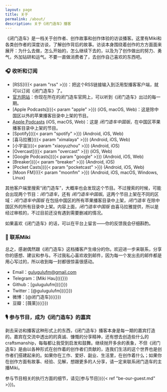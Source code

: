 ```yaml
---
layout: page
title: 关于
permalink: /about/
description: 关于《闭门造车》播客
---
```


《闭门造车》是一档关于创作者、创作故事和创作体验的访谈播客。这里有Miki和各类创作者的深度访谈，了解创作背后的故事。访谈本身围绕着创作的方方面面来展开：为什么去做，怎么开始的，怎么继续下去的，以及为了创作做出的努力、勇气，外加钻研和运气。不要一直做消费者了，去创作自己喜欢的东西吧。

### 🎧 收听和订阅
- [RSS]({{< param "rss" >}})：把这个RSS链接输入到泛用型播客客户端，就可以订阅《闭门造车》了。
- [官方网站](gulugulufm.github.com)：你现在所在的闭门造车官网上，可以听到《闭门造车》出过的每一期。
- [Apple Podcasts]({{< param "apple" >}}) (iOS, macOS, Web)：这是除中国区以外的苹果播客目录中上架的节目。
- [Apple Podcasts](https://podcasts.apple.com/us/podcast/%E9%97%AD%E9%97%A8%E9%80%A0%E8%BD%A6-%E4%B8%AD%E5%9B%BD%E7%89%88/id1525544698) (iOS, macOS, Web)：这是 _闭门造车中国版_，在中国区苹果播客目录中上架的节目。
- [Spotify]({{< param "spotify" >}}) (Android, iOS, Web)
- [喜马拉雅]({{< param "ximalaya" >}}) (Android, iOS, Web)
- [小宇宙]({{< param "xiaoyuzhou" >}}) (Android, iOS)
- [Overcast]({{< param "overcast" >}}) (iOS, Web)
- [Google Podcasts]({{< param "google" >}}) (Android, iOS, Web)
- [Breaker]({{< param "breaker" >}}) (Android, iOS)
- [Pocket Casts]({{< param "pocketcast" >}}) (Android, iOS, Web)
- [Moon FM]({{< param "moonfm" >}}) (Android, iOS, macOS, Windows, Linux)

其他客户端里搜索“闭门造车”，大概率也会发现这个节目。不过搜索的时候，可能会出现两个节目：_闭门造车_，还有 _闭门造车中国版_。这两个节目上架在不同的区域：_闭门造车中国版_ 在包括中国区的所有苹果播客目录中上架，_闭门造车_ 在除中国区外的所有目录中上架。内容上面，_闭门造车中国版_ 由喜马拉雅提供，所以是经过审核的，不过目前还没有遇到需要删减的情况。

如果喜欢《闭门造车》的话，可以在平台上留言——你的反馈我会仔细斟酌。

### 👋 联系Miki

总之，感谢偶然跟《闭门造车》这档播客产生缘分的你。欢迎进一步来联系，分享你的感想、建议和参与。不过我私心喜欢收到邮件，因为每一个发出去的邮件都是用心写过的，所以收到每一封都很惊喜很感动。

- Email：[gulugulufm@gmail.com](mailto:gulugulufm@gmail.com)
- Telegram：[Miki Hau]({{<param telegram>}})
- Github：[gulugulufm]({{<param github>}})
- Twitter：[@gulugulufm]({{<param twitter>}})
- 微博：[@闭门造车]({{<param weibo>}})
- 豆瓣：[薇莱]({{<param douban>}})

### 🎙️ 参与节目，成为《闭门造车》的嘉宾
剥去采访和播客这种形式上的东西，《闭门造车》播客本身是每一期的嘉宾打造的。嘉宾在交流中透出的的真诚、慷慨的分享精神，还有想去创造些什么的craftsmanship，每每都让我受到启发和鼓舞。继续抛开多余的表象，不但《闭门造车》是由以各种形式在创作着的创作者们贡献的，连我们生活的这个世界也是创作者们搭建起来的。如果你在工作、爱好、副业、生活里，在创作着什么；如果你在创作方面有故事、经验、见解，想跟更多的人分享，请一定来联系闭门造车的主播Miki。

参与节目相关的执行方面的细节，请见[参与节目]({{< ref "be-our-guest.md" >}})。